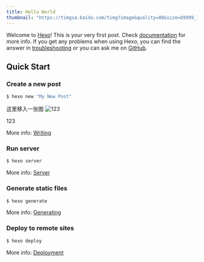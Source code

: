 ```yaml
---
title: Hello World
thumbnail: "https://timgsa.baidu.com/timg?image&quality=80&size=b9999_10000&sec=1550489282456&di=e4f2ee7260c8a746a316590001179d7a&imgtype=0&src=http%3A%2F%2Fe.hiphotos.baidu.com%2Fimage%2Fpic%2Fitem%2Fbf096b63f6246b60905f18b3e6f81a4c500fa2a0.jpg"
---
```

Welcome to [Hexo](https://hexo.io/)! This is your very first post. Check [documentation](https://hexo.io/docs/) for more info. If you get any problems when using Hexo, you can find the answer in [troubleshooting](https://hexo.io/docs/troubleshooting.html) or you can ask me on [GitHub](https://github.com/hexojs/hexo/issues).

## Quick Start

### Create a new post

``` bash
$ hexo new "My New Post"
```

这里移入一张图
![123](../../../../images/123.jpg)

123

More info: [Writing](https://hexo.io/docs/writing.html)

### Run server

``` bash
$ hexo server
```

More info: [Server](https://hexo.io/docs/server.html)

### Generate static files

``` bash
$ hexo generate
```

More info: [Generating](https://hexo.io/docs/generating.html)

### Deploy to remote sites

``` bash
$ hexo deploy
```

More info: [Deployment](https://hexo.io/docs/deployment.html)
